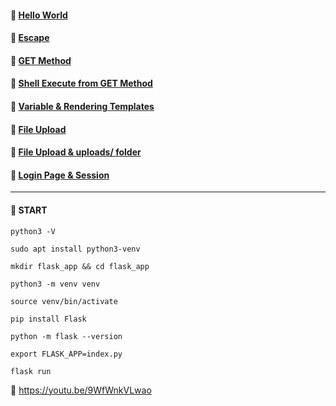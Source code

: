 #### :large_orange_diamond: [Hello World](https://github.com/0x1717/flask-samples-for-myself/blob/main/src/0.py)

#### :large_orange_diamond: [Escape](https://github.com/0x1717/flask-samples-for-myself/blob/main/src/1.py)

#### :large_orange_diamond: [GET Method](https://github.com/0x1717/flask-samples-for-myself/blob/main/src/2.py)

#### :large_orange_diamond: [Shell Execute from GET Method](https://github.com/0x1717/flask-samples-for-myself/blob/main/src/3.py)

#### :large_orange_diamond: [Variable & Rendering Templates](https://github.com/0x1717/flask-samples-for-myself/blob/main/src/4/)

#### :large_orange_diamond: [File Upload](https://github.com/0x1717/flask-samples-for-myself/blob/main/src/5/)

#### :large_orange_diamond: [File Upload & uploads/ folder](https://github.com/0x1717/flask-samples-for-myself/blob/main/src/6/)

#### :large_orange_diamond: [Login Page & Session](https://github.com/0x1717/flask-samples-for-myself/blob/main/src/7/)

---

#### :large_blue_diamond: START

```
python3 -V

sudo apt install python3-venv

mkdir flask_app && cd flask_app

python3 -m venv venv

source venv/bin/activate

pip install Flask

python -m flask --version

export FLASK_APP=index.py

flask run

```

:large_blue_diamond: https://youtu.be/9WfWnkVLwao
